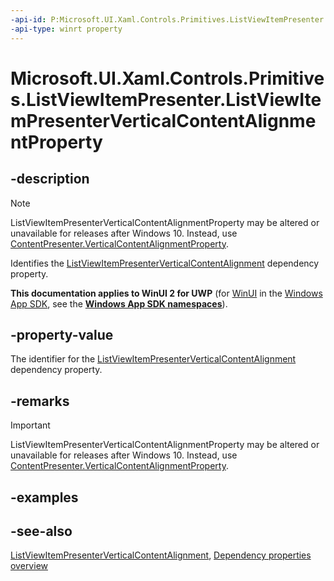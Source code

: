 ```yaml
---
-api-id: P:Microsoft.UI.Xaml.Controls.Primitives.ListViewItemPresenter.ListViewItemPresenterVerticalContentAlignmentProperty
-api-type: winrt property
---
```


<!-- Property syntax
public Windows.UI.Xaml.DependencyProperty ListViewItemPresenterVerticalContentAlignmentProperty { get; }
-->

# Microsoft.UI.Xaml.Controls.Primitives.ListViewItemPresenter.ListViewItemPresenterVerticalContentAlignmentProperty

## -description
> [!NOTE]
> ListViewItemPresenterVerticalContentAlignmentProperty may be altered or unavailable for releases after Windows 10. Instead, use [ContentPresenter.VerticalContentAlignmentProperty](../microsoft.ui.xaml.controls/contentpresenter_verticalcontentalignmentproperty.md).

Identifies the [ListViewItemPresenterVerticalContentAlignment](listviewitempresenter_listviewitempresenterverticalcontentalignment.md) dependency property.

**This documentation applies to WinUI 2 for UWP** (for [WinUI](/windows/apps/winui/winui3/) in the [Windows App SDK](/windows/apps/windows-app-sdk/), see the **[Windows App SDK namespaces](/windows/windows-app-sdk/api/winrt/)**).

## -property-value
The identifier for the [ListViewItemPresenterVerticalContentAlignment](listviewitempresenter_listviewitempresenterverticalcontentalignment.md) dependency property.

## -remarks
> [!IMPORTANT]
> ListViewItemPresenterVerticalContentAlignmentProperty may be altered or unavailable for releases after Windows 10. Instead, use [ContentPresenter.VerticalContentAlignmentProperty](../microsoft.ui.xaml.controls/contentpresenter_verticalcontentalignmentproperty.md).

## -examples

## -see-also
[ListViewItemPresenterVerticalContentAlignment](listviewitempresenter_listviewitempresenterverticalcontentalignment.md), [Dependency properties overview](/windows/uwp/xaml-platform/dependency-properties-overview)
